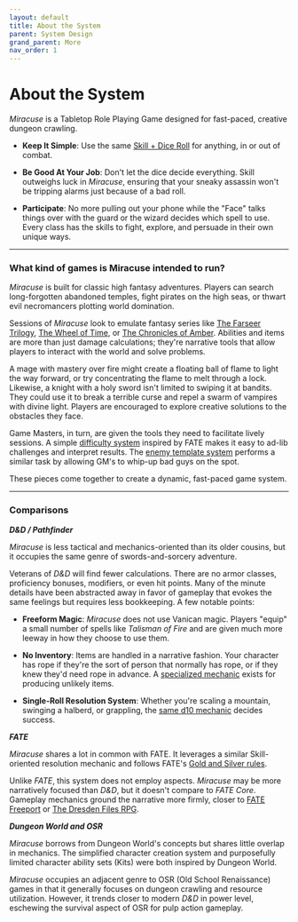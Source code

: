 ```yaml
---
layout: default
title: About the System
parent: System Design
grand_parent: More
nav_order: 1
---
```


# About the System

_Miracuse_ is a Tabletop Role Playing Game designed for fast-paced, creative dungeon crawling. 

* **Keep It Simple**: Use the same [Skill + Dice Roll](statistics.html) for anything, in or out of combat.

* **Be Good At Your Job**: Don't let the dice decide everything. Skill outweighs luck in _Miracuse_, ensuring that your sneaky assassin won't be tripping alarms just because of a bad roll.

* **Participate**: No more pulling out your phone while the "Face" talks things over with the guard or the wizard decides which spell to use. Every class has the skills to fight, explore, and persuade in their own unique ways. 

---

### What kind of games is Miracuse intended to run?

_Miracuse_ is built for classic high fantasy adventures. Players can search long-forgotten abandoned temples, fight pirates on the high seas, or thwart evil necromancers plotting world domination. 

Sessions of _Miracuse_ look to emulate fantasy series like [The Farseer Trilogy](https://en.wikipedia.org/wiki/Farseer_trilogy), [The Wheel of Time](https://en.wikipedia.org/wiki/The_Wheel_of_Time), or [The Chronicles of Amber](https://en.wikipedia.org/wiki/The_Chronicles_of_Amber). Abilities and items are more than just damage calculations; they're narrative tools that allow players to interact with the world and solve problems.

A mage with mastery over fire might create a floating ball of flame to light the way forward, or try concentrating the flame to melt through a lock. Likewise, a knight with a holy sword isn't limited to swiping it at bandits. They could use it to break a terrible curse and repel a swarm of vampires with divine light. Players are encouraged to explore creative solutions to the obstacles they face.

Game Masters, in turn, are given the tools they need to facilitate lively sessions. A simple [difficulty system](../../gm_pages/setting_difficulty_levels.html) inspired by FATE makes it easy to ad-lib challenges and interpret results. The [enemy template system](../../gm_pages/making_enemies/index.html) performs a similar task by allowing GM's to whip-up bad guys on the spot.

These pieces come together to create a dynamic, fast-paced game system.

---

### Comparisons

***D&D / Pathfinder***

_Miracuse_ is less tactical and mechanics-oriented than its older cousins, but it occupies the same genre of swords-and-sorcery adventure.

Veterans of _D&D_ will find fewer calculations. There are no armor classes, proficiency bonuses, modifiers, or even hit points. Many of the minute details have been abstracted away in favor of gameplay that evokes the same feelings but requires less bookkeeping. A few notable points:

* **Freeform Magic**: _Miracuse_ does not use Vanican magic. Players "equip" a small number of spells like _Talisman of Fire_ and are given much more leeway in how they choose to use them.

* **No Inventory**: Items are handled in a narrative fashion. Your character has rope if they're the sort of person that normally has rope, or if they knew they'd need rope in advance. A [specialized mechanic](../../classes/alchemist/index.html#charge-points) exists for producing unlikely items.

* **Single-Roll Resolution System**: Whether you're scaling a mountain, swinging a halberd, or grappling, the [same d10 mechanic](statistics.html) decides success. 


***FATE***

_Miracuse_ shares a lot in common with FATE. It leverages a similar Skill-oriented resolution mechanic and follows FATE's [Gold and Silver rules](https://fate-srd.com/fate-core/what-do-during-play#the-golden-rule).

Unlike _FATE_, this system does not employ aspects. _Miracuse_ may be more narratively focused than _D&D_, but it doesn't compare to _FATE Core_. Gameplay mechanics ground the narrative more firmly, closer to [FATE Freeport](https://greenroninstore.com/products/fate-freeport-companion-pdf) or [The Dresden Files RPG](https://evilhat.com/product/dresden-files-rpg-your-story/).


***Dungeon World and OSR***

_Miracuse_ borrows from Dungeon World's concepts but shares little overlap in mechanics. The simplified character creation system and purposefully limited character ability sets (Kits) were both inspired by Dungeon World.

_Miracuse_ occupies an adjacent genre to OSR (Old School Renaissance) games in that it generally focuses on dungeon crawling and resource utilization. However, it trends closer to modern _D&D_ in power level, eschewing the survival aspect of OSR for pulp action gameplay.
